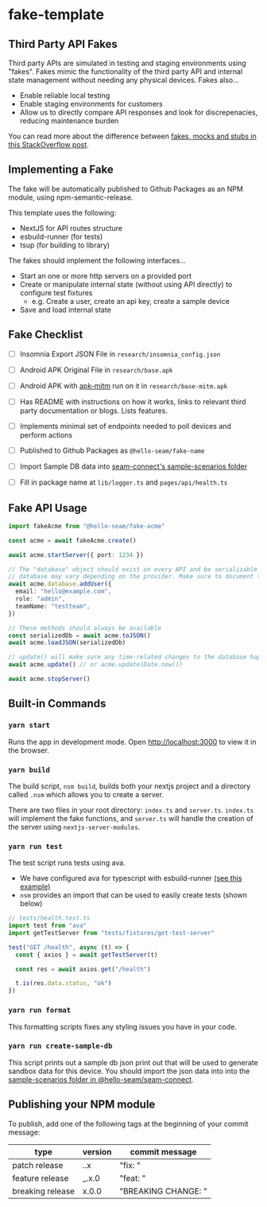 # fake-template

## Third Party API Fakes

Third party APIs are simulated in testing and staging environments using "fakes". Fakes mimic the functionality of the third party API and internal state management without needing any physical devices. Fakes also...

- Enable reliable local testing
- Enable staging environments for customers
- Allow us to directly compare API responses and look for discrepenacies, reducing maintenance burden

You can read more about the difference between [fakes, mocks and stubs in this StackOverflow post](https://stackoverflow.com/a/346440/559475).


## Implementing a Fake

The fake will be automatically published to Github Packages as an NPM module, using npm-semantic-release.

This template uses the following:
- NextJS for API routes structure
- esbuild-runner (for tests)
- tsup (for building to library)

The fakes should
implement the following interfaces...

- Start an one or more http servers on a provided port
- Create or manipulate internal state (without using API directly) to configure test fixtures
  - e.g. Create a user, create an api key, create a sample device
- Save and load internal state


## Fake Checklist

- [ ] Insomnia Export JSON File in `research/insomnia_config.json`
- [ ] Android APK Original File in `research/base.apk`
- [ ] Android APK with [apk-mitm](https://github.com/shroudedcode/apk-mitm) run on it in `research/base-mitm.apk`
- [ ] Has README with instructions on how it works, links to relevant third party documentation or blogs. Lists features.
- [ ] Implements minimal set of endpoints needed to poll devices and perform actions
- [ ] Published to Github Packages as `@hello-seam/fake-name`
- [ ] Import Sample DB data into [seam-connect's sample-scenarios folder](https://github.com/hello-seam/seam-connect/tree/main/lib/sandbox/sample-scenarios)
- [ ] Fill in package name at `lib/logger.ts` and `pages/api/health.ts`


## Fake API Usage

```ts
import fakeAcme from "@hello-seam/fake-acme"

const acme = await fakeAcme.create()

await acme.startServer({ port: 1234 })

// The "database" object should exist on every API and be serializable to JSON, however the methods on the
// database may vary depending on the provider. Make sure to document this in the fake README
await acme.database.addUser({
  email: "hello@example.com",
  role: "admin",
  teamName: "testteam",
})

// These methods should always be available
const serializedDb = await acme.toJSON()
await acme.loadJSON(serializedDb)

// update() will make sure any time-related changes to the database happen
await acme.update() // or acme.update(Date.now())

await acme.stopServer()
```


## Built-in Commands

### `yarn start`
Runs the app in development mode.
Open [http://localhost:3000](http://localhost:3000) to view it in the browser.

### `yarn build`
The build script, `nsm build`, builds both your nextjs project and a directory
called `.nsm` which allows you to create a server.

There are two files in your root directory: `index.ts` and `server.ts`.
`index.ts` will implement the fake functions, and `server.ts` will handle the creation of the server using `nextjs-server-modules`.

### `yarn run test`

The test script runs tests using ava.

- We have configured ava for typescript with esbuild-runner [(see this example)](https://github.com/hello-seam/fake-august/blob/main/ava.config.js)
- `nsm` provides an import that can be used to easily create tests (shown below)

```ts
// tests/health.test.ts
import test from "ava"
import getTestServer from "tests/fixtures/get-test-server"

test("GET /health", async (t) => {
  const { axios } = await getTestServer(t)

  const res = await axios.get("/health")

  t.is(res.data.status, "ok")
})
```

### `yarn run format`
This formatting scripts fixes any styling issues you have in your code.

### `yarn run create-sample-db`
This script prints out a sample db json print out that will be used to generate sandbox data for this device. You should import the json data into into the [sample-scenarios folder in @hello-seam/seam-connect](https://github.com/hello-seam/seam-connect/tree/main/lib/sandbox/sample-scenarios).


## Publishing your NPM module

To publish, add one of the following tags at the beginning of your commit message:

type             | version | commit message
-----------------|---------|-----------------------------------
patch release    |  _._.x  | "fix: <some message>"
feature release  |  _.x.0  | "feat: <some message>"
breaking release |  x.0.0  | "BREAKING CHANGE: <some message>"
